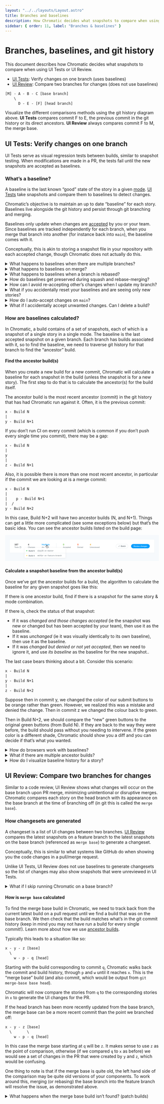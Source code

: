 ```yaml
---
layout: "../../layouts/Layout.astro"
title: Branches and baselines
description: How Chromatic decides what snapshots to compare when using UI Tests and UI Review
sidebar: { order: 11, label: "Branches & baselines" }
---
```


# Branches, baselines, and git history

This document describes how Chromatic decides what snapshots to compare when using UI Tests or UI Review.

- [UI Tests](#ui-tests-verify-changes-on-one-branch): Verify changes on one branch (uses baselines)
- [UI Review](#ui-review-compare-two-branches-for-changes): Compare two branches for changes (does not use baselines)

```shell
[M] - A - B - C [base branch]
    \
      D - E - [F] [head branch]
```

<div class="aside">

Visualize the different comparisons methods using the git history diagram above. **UI Tests** compares commit F to E, the previous commit in the git history or its direct ancestors. **UI Review** always compares commit F to M, the merge base.

</div>

## UI Tests: Verify changes on one branch

UI Tests serve as visual regression tests between builds, similar to snapshot testing. When modifications are made in a PR, the tests fail until the new snapshots are accepted as baselines.

### What’s a baseline?

A baseline is the last known “good” state of the story in a given [mode](/docs/modes). [UI Tests](/docs/test) take snapshots and compare them to baselines to detect changes.

Chromatic’s objective is to maintain an up to date “baseline” for each story. Baselines live alongside the git history and persist through git branching and merging.

Baselines only update when changes are [accepted](/docs/test#verify-ui-changes) by you or your team. Since baselines are tracked independently for each branch, when you merge that branch into another (for instance back into `main`), the baseline comes with it.

Conceptually, this is akin to storing a snapshot file in your repository with each accepted change, though Chromatic does not actually do this.

<details>
<summary>What happens to baselines when there are multiple branches?</summary>

When you are developing in a branch, the baseline snapshot is chosen from previous commits on the branch. This means if your team is developing on multiple branches in parallel, changes to the approved component snapshots on one branch will not affect the others.

</details>

<details>
<summary>What happens to baselines on merge?</summary>

When you merge two branches together, Chromatic can sometimes have two (or more) potential snapshots to use as the baseline (one from each branch). In such situations, Chromatic will choose the _most recent approved change_ as the baseline.

</details>

<details>
<summary>What happens to baselines when a branch is rebased?</summary>

If you rebase a branch, then you create a new commit that isn’t a git descendent of the previous (pre-rebase) commit on that branch. For example, you update to branch off the latest commit off `main`.

Conceptually, that might mean that Chromatic should throw away any approvals that were made for builds on the branch, however this is probably not what you want.

For this reason, we _always_ include accepted baselines from the latest build on the current branch, regardless of git history. You can bypass this with the `--ignore-last-build-on-branch=<branch-name>` flag of `chromatic`. For example:

```shell
chromatic --ignore-last-build-on-branch=example-branch
```

<div class="aside">

Read our CI [documentation](/docs/ci).

</div>

</details>

<details>
<summary>How do baselines get preserved during squash and rebase-merging?</summary>

Chromatic detects squash and rebase merges. Your baselines are preserved between branches, even when squashing or rebasing wipes the git history.

If you use the “squash” or “rebase” merge feature on Pull Requests, then a commit is created on your base branch that is not a descendant of the commits for the PR. See the diagram below.

![Squash and rebase merges remove git history](../../images/squash-merge.png)

This means Chromatic has no way to tell, using git, that baselines accepted during the PR should “come over” to the main branch. Instead, we use git provider APIs to detect this situation. When running the squash/rebase merge commit, we’ll use the accepted baselines of the _most recent_ commit on the head branch of the PR.

To ensure that Chromatic uses the correct baseline with “squash” or “rebase”, we recommend the following:

- **GitHub:** enable the Chromatic GitHub App (on the [Pull Request](/docs/review) screen)
- **Bitbucket** will work out of the box
- **GitLab or an unlinked project**, follow our process for [auto-accepting changes on main](/docs/branching-and-baselines/#how-do-i-auto-accept-changes-on-main).

</details>

<details>
<summary>How can I avoid re-accepting other’s changes when I update my branch?</summary>

When merging, Chromatic has to compare two branches and pick a baseline for each story. By default, Chromatic chooses the baseline that was most recently accepted.

Consider a busy repository where many people are working on the same UI. An issue occurs when you merge someone else’s changes into your branch (e.g., when you git pull) and they’ve touched the same stories as you.

As Chromatic picks the latest accepted changes, that can often mean it picks your baselines instead of incoming baselines. This results in you having to re-accept the changes the other person made which you might not have the context on.

While Chromatic’s default of choosing latest accepted baseline works for most teams, you may want to change the behavior for your team. If you want Chromatic to always prefer the “incoming” baselines to avoid re-accepting changes, please [email](mailto:support@chromatic.com) support and request the `preferMergedBaselines` feature be enabled for your account.

</details>

<details>
  <summary>What if you accidentally reset your baselines and are seeing only new stories?</summary>

If you're revamping your Chromatic configuration, you may accidentally reset your baselines. This happens because the continuity of your baselines git history may break. For example, a build on `main` branch lost track of its ancestor causing all tests to appear as new in subsequent builds.

You can use git to bring your old baselines back.

1. Find a past build with the correct baselines.
2. Check out the corresponding branch for that build in git (e.g., `feature-branch`).
3. Make a new branch off of that (e.g., `feature-branch-baselines`).
4. Create a new commit (empty ok) and run a build to make "more recent" baselines.
5. Merge that commit into the current `main` branch.

</details>

<details>
  <summary>How do I auto-accept changes on <code>main</code>?</summary>

Use the `--auto-accept-changes` flag with the Chromatic CLI or the `autoAcceptChanges` option in your Chromatic config with the value as `"main"`. This will ensure that Chromatic will automatically accept any changes in your build on the `main` branch.

</details>

<details>
  <summary>What if I accidentally accept unwanted changes. Can I delete a build?</summary>

Chromatic does not currently support deleting individual builds within a proejct. Builds are integral to Chromatic's baseline algorithms, making deleting individual links in the chain complex and impossible at the moment.

If you want to revert to a previous baseline, you can use Git to restore old baselines. Identify a past build with the correct baselines, create a new branch for these changes and merge them into the current `main` branch using the `--auto-accept-changes` flag.

</details>

### How are baselines calculated?

In Chromatic, a build contains of a set of snapshots, each of which is a snapshot of a single story in a single mode. The baseline is the last accepted snapshot on a given branch. Each branch has builds associated with it, so to find the baseline, we need to traverse git history for that branch to find the “ancestor” build.

#### Find the ancestor build(s)

When you create a new build for a new commit, Chromatic will calculate a baseline for each snapshot in the build (unless the snapshot is for a new story). The first step to do that is to calculate the ancestor(s) for the build itself.

The ancestor build is the most recent ancestor (commit) in the git history that has had Chromatic run against it. Often, it is the previous commit:

```shell
x - Build N
|
y - Build N+1
```

If you don’t run CI on every commit (which is common if you don’t push every single time you commit), there may be a gap:

```shell
x - Build N
|
y
|
z - Build N+1
```

Also, it is possible there is more than one most recent ancestor, in particular if the commit we are looking at is a merge commit:

```shell
x - Build N
|
|    p - Build N+1
|  /
y - Build N+2
```

In this case, Build N+2 will have two ancestor builds (N, and N+1).
Things can get a little more complicated (see some exceptions below) but that’s the basic idea.
You can see the ancestor builds listed on the build page:

![Ancestor Builds](../../images/ancestor-builds.png)

#### Calculate a snapshot baseline from the ancestor build(s)

Once we’ve got the ancestor builds for a build, the algorithm to calculate the baseline for any given snapshot goes like this:

If there is one ancestor build, find if there is a snapshot for the same story & mode combination.

If there is, check the status of that snapshot:

- If it was _changed and those changes accepted_ (ie the snapshot was new or changed but has been accepted by your team), then use it as the baseline.
- If it was _unchanged_ (ie it was visually identically to its own baseline), then use it as the baseline.
- If it was _changed but denied or not yet accepted_, then we need to ignore it, and use _its baseline_ as the baseline for the new snapshot..

The last case bears thinking about a bit. Consider this scenario:

```shell
x - Build N
|
y - Build N+1
|
z - Build N+2
```

Suppose then in commit y, we changed the color of our submit buttons to be orange rather than green. However, we realized this was a mistake and denied the change. Then in commit z we changed the colour back to green.

Then in Build N+2, we should compare the “new” green buttons to the original green buttons (from Build N). If they are back to the way they were before, the build should pass without you needing to intervene. If the green color is a different shade, Chromatic should show you a diff and you can decide if that’s what you wanted.

<details>
<summary>How do browsers work with baselines?</summary>

Baselines are calculated above the level of browsers. Clicking “accept” on a baseline will accept all snapshots taken in different browsers associated with that baseline. We can ignore multiple browsers when thinking about baselines.

</details>

<details>
<summary>What if there are multiple ancestor builds?</summary>

In the case that there are multiple ancestor builds, the algorithm to calculate the baseline is more or less the same. We can (potentially) end up with more than one baseline snapshot to use. To break ties, we assume that the most recently accepted snapshot is the one you want to compare to.

</details>

<details>
<summary>How do I visualize baseline history for a story?</summary>

When you [verify UI Test changes on Chromatic](/docs/test#verify-ui-changes), you’ll see a historical set of baselines that correspond to the algorithm above. This helps you understand when the baseline changed, by who, and in which commit.

<video autoPlay muted playsInline loop width="600px" class="center" style="pointer-events: none;">
  <source src="/docs/assets/testscreen-baseline-history-detail-optimized.mp4" type="video/mp4" />
</video>

The snapshot marked “Most recent build....” is a change that hasn’t been accepted as a baseline yet. The baseline marked “current baseline” is the last known good version of the snapshot that was accepted by Tom Coleman. Going back in the timeline, the listed baselines show previous times the component changed.

</details>

## UI Review: Compare two branches for changes

Similar to a code review, UI Review shows what changes will occur on the base branch upon PR merge, minimizing unintentional or disruptive merges. Chromatic compares each story on the head branch with its appearance on the base branch at the time of branching off (in git this is called the `merge base`).

### How changesets are generated

A changeset is a list of UI changes between two branches. [UI Review](/docs/review) compares the latest snapshots on a feature branch to the latest snapshots on the base branch (referenced as `merge base`) to generate a changeset.

Conceptually, this is similar to what systems like GitHub do when showing you the code changes in a pull/merge request.

Unlike UI Tests, UI Review does not use baselines to generate changesets so the list of changes may also show snapshots that were unreviewed in UI Tests.

<details>
<summary>What if I skip running Chromatic on a base branch?</summary>

UI Review will not work if you skip running `chromatic` on a base branch like `main`. Chromatic needs to have two builds to generate a changeset.

UI Review works differently than UI Tests. Some customers skip running `chromatic` on their base branches in UI Tests. This works for UI Tests because our baseline detection algorithm. UI Review needs `chromatic` to run in order to create a build that captures snapshots for comparison.

</details>

#### How is `merge base` calculated

To find the merge base build in Chromatic, we need to track back from the current latest build on a pull request until we find a build that was on the base branch. We then check that the build matches what’s in the git commit history (keep in mind you may not have run a build for every single commit!). Learn more about how we use [ancestor builds](#find-the-ancestor-builds).

Typically this leads to a situation like so:

```shell
x - y - z [base]
  \
    w - p - q [head]
```

Starting with the build corresponding to commit `q`, Chromatic walks back the commit and build history, through `p` and `w` until it reaches `x`. This is the “merge base” build (and also commit, which would be output from `git merge-base base head`).

Chromatic will now compare the stories from `q` to the corresponding stories in `x` to generate the UI changes for the PR.

If the head branch has been more recently updated from the base branch, the merge base can be a more recent commit than the point we branched off:

```shell
x - y - z [base]
  \       \
    w - p - q [head]
```

In this case the merge base starting at `q` will be `z`. It makes sense to use `z` as the point of comparison, otherwise (if we compared `q` to `x` as before) we would see a set of changes in the PR that were created by `y` and `z`, which would be confusing.

One thing to note is that if the merge base is quite old, the left hand side of the comparison may be quite old versions of your components. To work around this, merging (or rebasing) the base branch into the feature branch will resolve the issue, as demonstrated above.

<details>
<summary>What happens when the merge base build isn’t found? (patch builds)</summary>

If Chromatic searches for a merge base and doesn’t find one, it will prompt you to create a “patch build.” This situation typically comes about when you are first installing Chromatic and you don’t have a build for older, historical commits (like the commit `x` in the picture above).

The Chromatic CLI has a special option `--patch-build=$head...$base` which is intended for this purpose. What this does is:

1. Figure out what the merge base commit between head and base is in your git repo.
2. Check out that commit and update dependencies
3. Run a Chromatic build for that commit, flagging to the server that is is a special “patch” build (so it doesn’t affect [UI Tests](/docs/test) baselines).
4. Put your repository back as it was before.

Essentially we are retroactively creating the merge base build, so we have something to compare against.

</details>
